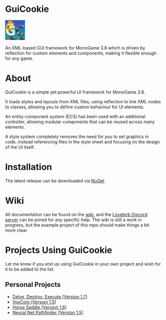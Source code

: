 # GuiCookie
[![N|Solid](https://github.com/LiruJ/GuiCookie/blob/master/GuiCookie/Icon.bmp)](https://www.lovebirb.com/)

An XML-based GUI framework for MonoGame 3.8 which is driven by reflection for custom elements and components, making it flexible enough for any game.

# About
GuiCookie is a simple yet powerful UI framework for MonoGame 3.8.

It loads styles and layouts from XML files, using reflection to link XML nodes to classes, allowing you to define custom behaviour for UI elements.

An entity-component system (ECS) has been used with an additional controller, allowing modular components that can be reused across many elements.

A style system completely removes the need for you to set graphics in code, instead referencing files in the style sheet and focusing on the design of the UI itself.

# Installation
The latest release can be downloaded via [NuGet](https://www.nuget.org/packages/Lovebirb.MonoGame.GuiCookie).

# Wiki
All documentation can be found on the [wiki](https://github.com/LiruJ/GuiCookie/wiki), and the [Lovebirb Discord server](https://discord.gg/j8Dja6tfvM) can be joined for any specific help. The wiki is still a work in progress, but the example project of this repo should make things a bit more clear.

# Projects Using GuiCookie
Let me know if you end up using GuiCookie in your own project and wish for it to be added to the list.

## Personal Projects
* [Delve, Destroy, Execute (Version 1.7)](https://liru.itch.io/delve-destroy-execute)
* [VoxCom (Version 1.5)](https://liru.itch.io/voxcom)
* [Horse Saddle (Version 1.6)](https://liru.itch.io/horse-saddle)
* [Neural Net Pathfinder (Version 1.5)](https://liru.itch.io/nn-pathfinder)
